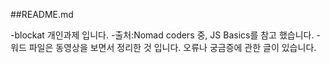 ##README.md

-blockat 개인과제 입니다.
-출처:Nomad coders 중, JS Basics를 참고 했습니다.
-워드 파일은 동영상을 보면서 정리한 것 입니다.
 오류나 궁금증에 관한 글이 있습니다.